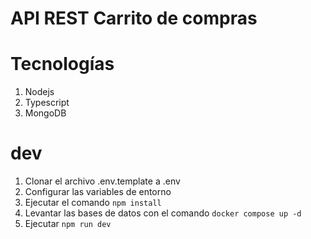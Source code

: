 # API REST Carrito de compras

# Tecnologías
1. Nodejs
2. Typescript
3. MongoDB

# dev
1. Clonar el archivo .env.template a .env
2. Configurar las variables de entorno
3. Ejecutar el comando
    ```npm install```
4. Levantar las bases de datos con el comando
   ```docker compose up -d```
5. Ejecutar
    ```npm run dev```